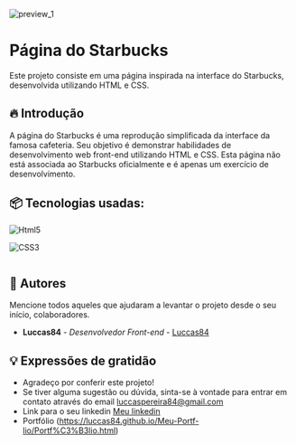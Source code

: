 ![preview_1](https://github.com/Luccas84/Landing-page-Starbucks/assets/167586263/983aea8d-7e9a-4372-ba4f-3c71c0b76293)

# Página do Starbucks

Este projeto consiste em uma página inspirada na interface do Starbucks, desenvolvida utilizando HTML e CSS.

## 🔥 Introdução

A página do Starbucks é uma reprodução simplificada da interface da famosa cafeteria. Seu objetivo é demonstrar habilidades de desenvolvimento web front-end utilizando HTML e CSS. Esta página não está associada ao Starbucks oficialmente e é apenas um exercício de desenvolvimento.

## 📦 Tecnologias usadas:

<div style="display: inline-block">
  <img
    alt="Html5"
    src="https://img.shields.io/badge/HTML5-E34F26?style=for-the-badge&logo=html5&logoColor=white"
  />
  
  <img
    alt="CSS3"
    src="https://img.shields.io/badge/CSS3-1572B6?style=for-the-badge&logo=css3&logoColor=white"
  />
</div>

## 👷 Autores

Mencione todos aqueles que ajudaram a levantar o projeto desde o seu início, colaboradores.

* **Luccas84** - *Desenvolvedor Front-end* - [Luccas84](https://github.com/Luccas84)

## 💡 Expressões de gratidão

* Agradeço por conferir este projeto!
* Se tiver alguma sugestão ou dúvida, sinta-se à vontade para entrar em contato através do email luccaspereira84@gmail.com
* Link para o seu linkedin [Meu linkedin](https://www.linkedin.com/in/luccas-pereira-40022b229/)
* Portfólio (https://luccas84.github.io/Meu-Portf-lio/Portf%C3%B3lio.html)


